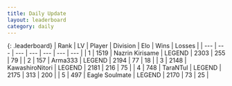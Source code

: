 ```yaml
---
title: Daily Update
layout: leaderboard
category: daily
---
```


{: .leaderboard}
| Rank | LV | Player | Division | Elo | Wins | Losses |
| --- | --- | --- | --- | --- | --- | --- |
| <span data-change="0">1</span> | 1519 | <span title="ID: 315148">Nazrin Kirisame</span> | LEGEND | <span data-change="0">2303</span> | <span data-change="0">255</span> | <span data-change="0">79</span> |
| <span data-change="2">2</span> | 157 | <span title="ID: 402844">Arma333</span> | LEGEND | <span data-change="12">2194</span> | <span data-change="3">77</span> | <span data-change="0">18</span> |
| <span data-change="-1">3</span> | 2148 | <span title="ID: 164871">KawashiroNitori</span> | LEGEND | <span data-change="-9">2181</span> | <span data-change="1">216</span> | <span data-change="1">75</span> |
| <span data-change="-1">4</span> | 748 | <span title="ID: 285323">TaraNTul</span> | LEGEND | <span data-change="-12">2175</span> | <span data-change="0">313</span> | <span data-change="1">200</span> |
| <span data-change="0">5</span> | 497 | <span title="ID: 512212">Eagle Soulmate</span> | LEGEND | <span data-change="0">2170</span> | <span data-change="0">73</span> | <span data-change="0">25</span> |